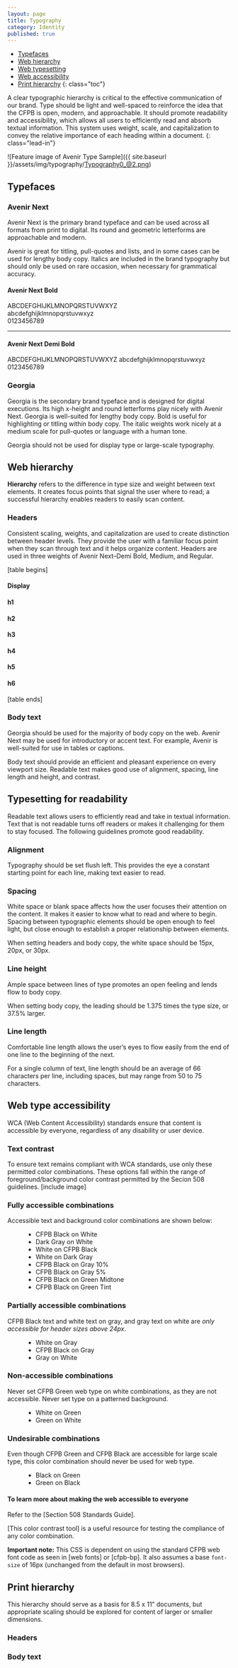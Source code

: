 ```yaml
---
layout: page
title: Typography
category: Identity
published: true
---
```


- [Typefaces](#typefaces)
- [Web hierarchy](#web-hierarchy)
- [Web typesetting](#typesetting-for-readability)
- [Web accessibility](#web-type-accessibility)
- [Print hierarchy](#print-hierarchy)
{: class="toc"}

<div class="content-67 content-first">

A clear typographic hierarchy is critical to the effective communication of our brand. Type should be light and well-spaced to reinforce the idea that the CFPB is open, modern, and approachable. It should promote readability and accessibility, which allows all users to efficiently read and absorb textual information. This system uses weight, scale, and capitalization to convey the relative importance of each heading within a document.
{: class="lead-in"}

</div>

<div class="content-33 content-last">

![Feature image of Avenir Type Sample]({{ site.baseurl }}/assets/img/typography/Typography0_@2.png)

</div>

<a name="typefaces"></a>

## Typefaces

<div class="content-33 content-first">

### Avenir Next

Avenir Next is the primary brand typeface and can be used across all formats from print to digital. Its round and geometric letterforms are approachable and modern.

Avenir is great for titling, pull-quotes and lists, and in some cases can be used for lengthy body copy. Italics are included in the brand typography but should only be used on rare occasion, when necessary for grammatical accuracy.

</div>

<div class="content-67 content-last">

#### Avenir Next Bold

ABCDEFGHIJKLMNOPQRSTUVWXYZ<br/>
abcdefghijklmnopqrstuvwxyz<br/>
0123456789

---

#### Avenir Next Demi Bold

ABCDEFGHIJKLMNOPQRSTUVWXYZ
abcdefghijklmnopqrstuvwxyz
0123456789

</div>

### Georgia

Georgia is the secondary brand typeface and is designed for digital executions. Its high x-height and round letterforms play nicely with Avenir Next. Georgia is well-suited for lengthy body copy. Bold is useful for highlighting or titling within body copy. The italic weights work nicely at a medium scale for pull-quotes or language with a human tone.

Georgia should not be used for display type or large-scale typography.

<a name="web-hierarchy"></a>

## Web hierarchy
**Hierarchy** refers to the difference in type size and weight between text elements. It creates focus points that signal the user where to read; a successful hierarchy enables readers to easily scan content. 

### Headers
Consistent scaling, weights, and capitalization are used to create distinction between header levels. They provide the user with a familiar focus point when they scan through text and it helps organize content. Headers are used in three weights of Avenir Next–Demi Bold, Medium, and Regular.

\[table begins]
#### Display

#### h1

#### h2

#### h3

#### h4

#### h5

#### h6
\[table ends]

### Body text
Georgia should be used for the majority of body copy on the web. Avenir Next may be used for introductory or accent text. For example, Avenir is well-suited for use in tables or captions. 

Body text should provide an efficient and pleasant experience on every viewport size. Readable text makes good use of alignment, spacing, line length and height, and contrast. 

<a name="typesetting-for-readability"></a>

## Typesetting for readability
Readable text allows users to efficiently read and take in textual information. Text that is not readable turns off readers or makes it challenging for them to stay focused. The following guidelines promote good readability.

### Alignment
Typography should be set flush left. This provides the eye a constant starting point for each line, making text easier to read.

### Spacing
White space or blank space affects how the user focuses their attention on the content. It makes it easier to know what to read and where to begin. Spacing between typographic elements should be open enough to feel light, but close enough to establish a proper relationship between elements. 

When setting headers and body copy, the white space should be 15px, 20px, or 30px.

### Line height
Ample space between lines of type promotes an open feeling and lends flow to body copy. 

When setting body copy, the leading should be 1.375 times the type size, or 37.5% larger.

### Line length
Comfortable line length allows the user’s eyes to flow easily from the end of one line to the beginning of the next.

For a single column of text, line length should be an average of 66 characters per line, including spaces, but may range from 50 to 75 characters.

<a name="web-type-accessibility"></a>

## Web type accessibility
WCA (Web Content Accessibility) standards ensure that content is accessible by everyone, regardless of any disability or user device. 

### Text contrast
To ensure text remains compliant with WCA standards, use only these permitted color combinations. These options fall within the range of foreground/background color contrast permitted by the Secion 508 guidelines.
\[include image]

### Fully accessible combinations
Accessible text and background color combinations are shown below:

<figure>
    <ul>
        <li class="type-color-combo__black-on-white">CFPB Black on White</li>
        <li class="type-color-combo__darkgray-on-white">Dark Gray on White</li>
        <li class="type-color-combo__white-on-black">White on CFPB Black</li>
        <li class="type-color-combo__white-on-darkgray">White on Dark Gray</li>
        <li class="type-color-combo__black-on-gray10">CFPB Black on Gray 10%</li>
        <li class="type-color-combo__black-on-gray5">CFPB Black on Gray 5%</li>
        <li class="type-color-combo__black-on-greenmid">CFPB Black on Green Midtone</li>
        <li class="type-color-combo__black-on-greentint">CFPB Black on Green Tint</li>
    </ul>
</figure>

### Partially accessible combinations
CFPB Black text and white text on gray, and gray text on white are _only accessible for header sizes above 24px_.

<figure>
    <ul>
        <li class="type-color-combo__white-on-gray">White on Gray</li>
        <li class="type-color-combo__black-on-gray">CFPB Black on Gray</li>
        <li class="type-color-combo__gray-on-white">Gray on White</li>
    </ul>
</figure>

<h3 class="warning"><i class="icon-remove-sign"></i> Non-accessible combinations</h3>
Never set CFPB Green web type on white combinations, as they are not accessible. Never set type on a patterned background.

<figure>
    <ul>
        <li class="type-color-combo__white-on-green">White on Green</li>
        <li class="type-color-combo__green-on-white">Green on White</li>
    </ul>
</figure>

<h3 class="warning"><i class="icon-remove-sign"></i> Undesirable combinations</h3>
Even though CFPB Green and CFPB Black are accessible for large scale type, this color combination should never be used for web type.

<figure>
    <ul>
        <li class="type-color-combo__black-on-green">Black on Green</li>
        <li class="type-color-combo__green-on-black">Green on Black</li>
    </ul>
</figure>

#### To learn more about making the web accessible to everyone
Refer to the [Section 508 Standards Guide].

[This color contrast tool] is a useful resource for testing the compliance of any color combination.

**Important note:** This CSS is dependent on using the standard CFPB web font code as seen in [web fonts] or [cfpb-bp]. It also assumes a base `font-size` of 16px (unchanged from the default in most browsers).

<a name="print-hierarchy"></a>

## Print hierarchy
This hierarchy should serve as a basis for 8.5 x 11” documents, but appropriate scaling should be explored for content of larger or smaller dimensions.

### Headers

### Body text
